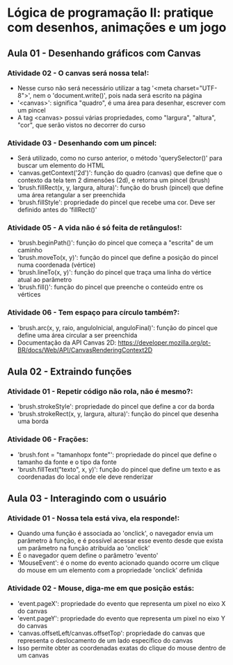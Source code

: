 # Lógica de programação II: pratique com desenhos, animações e um jogo

## Aula 01 - Desenhando gráficos com Canvas

### Atividade 02 - O canvas será nossa tela!:

- Nesse curso não será necessário utilizar a tag '&lt;meta charset="UTF-8"&gt;', nem o 'document.write()', pois nada será escrito na página
- '&lt;canvas&gt;': significa "quadro", é uma área para desenhar, escrever com um pincel
- A tag &lt;canvas&gt; possui várias propriedades, como "largura", "altura", "cor", que serão vistos no decorrer do curso

### Atividade 03 - Desenhando com um pincel:

- Será utilizado, como no curso anterior, o método 'querySelector()' para buscar um elemento do HTML
- 'canvas.getContext('2d')': função do quadro (canvas) que define que o contexto da tela tem 2 dimensões (2d), e retorna um pincel (brush)
- 'brush.fillRect(x, y, largura, altura)': função do brush (pincel) que define uma área retangular a ser preenchida
- 'brush.fillStyle': propriedade do pincel que recebe uma cor. Deve ser definido antes do 'fillRect()'

### Atividade 05 - A vida não é só feita de retângulos!:

- 'brush.beginPath()': função do pincel que começa a "escrita" de um caminho
- 'brush.moveTo(x, y)': função do pincel que define a posição do pincel numa coordenada (vértice)
- 'brush.lineTo(x, y)': função do pincel que traça uma linha do vértice atual ao parâmetro
- 'brush.fill()': função do pincel que preenche o conteúdo entre os vértices

### Atividade 06 - Tem espaço para círculo também?:

- 'brush.arc(x, y, raio, anguloInicial, anguloFinal)': função do pincel que define uma área circular a ser preenchida
- Documentação da API Canvas 2D: https://developer.mozilla.org/pt-BR/docs/Web/API/CanvasRenderingContext2D


## Aula 02 - Extraindo funções

### Atividade 01 - Repetir código não rola, não é mesmo?:

- 'brush.strokeStyle': propriedade do pincel que define a cor da borda
- 'brush.strokeRect(x, y, largura, altura)': função do pincel que desenha uma borda


### Atividade 06 - Frações:

- 'brush.font = "tamanhopx fonte"': propriedade do pincel que define o tamanho da fonte e o tipo da fonte
- 'brush.fillText("texto", x, y)': função do pincel que define um texto e as coordenadas do local onde ele deve renderizar


## Aula 03 - Interagindo com o usuário

### Atividade 01 - Nossa tela está viva, ela responde!:

- Quando uma função é associada ao 'onclick', o navegador envia um parâmetro à função, e é possível acessar esse evento desde que exista um parâmetro na função atribuída ao 'onclick'
- É o navegador quem define o parâmetro 'evento'
- 'MouseEvent': é o nome do evento acionado quando ocorre um clique do mouse em um elemento com a propriedade 'onclick' definida

### Atividade 02 - Mouse, diga-me em que posição estás:

- 'event.pageX': propriedade do evento que representa um pixel no eixo X do canvas
- 'event.pageY': propriedade do evento que representa um pixel no eixo Y do canvas
- 'canvas.offsetLeft/canvas.offsetTop': propriedade do canvas que representa o deslocamento de um lado específico do canvas
- Isso permite obter as coordenadas exatas do clique do mouse dentro de um canvas
